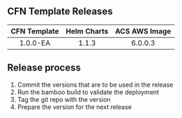 ## CFN Template Releases

|CFN Template|Helm Charts|ACS AWS Image|
|:---:|:---:|:---:|
|1.0.0-EA|1.1.3|6.0.0.3|

## Release process

1. Commit the versions that are to be used in the release
2. Run the bamboo build to validate the deployment
3. Tag the git repo with the version
4. Prepare the version for the next release
